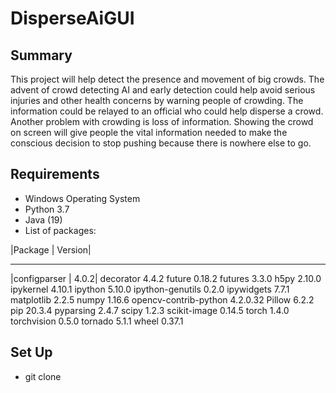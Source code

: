 # DisperseAiGUI

## Summary

This project will help detect the presence and movement of big crowds. The advent of crowd detecting AI and early detection could help avoid serious injuries and other health concerns by warning people of crowding. The information could be relayed to an official who could help disperse a crowd. Another problem with crowding is loss of information. Showing the crowd on screen will give people the vital information needed to make the conscious decision to stop pushing because there is nowhere else to go.

## Requirements

- Windows Operating System
- Python 3.7
- Java (19)
- List of packages:

|Package |                              Version|
---------------------------------- -----------
|configparser    |                   4.0.2|
decorator                          4.4.2
future                             0.18.2
futures                            3.3.0
h5py                               2.10.0
ipykernel                          4.10.1
ipython                            5.10.0
ipython-genutils                   0.2.0
ipywidgets                         7.7.1
matplotlib                         2.2.5
numpy                              1.16.6
opencv-contrib-python              4.2.0.32
Pillow                             6.2.2
pip                                20.3.4
pyparsing                          2.4.7
scipy                              1.2.3
scikit-image       		             0.14.5
torch                              1.4.0
torchvision                        0.5.0
tornado                            5.1.1
wheel                              0.37.1


## Set Up

- git clone 

